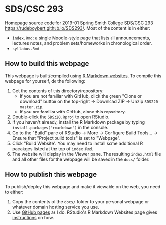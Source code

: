 # SDS/CSC 293

Homepage source code for 2019-01 Spring Smith College SDS/CSC 293 <https://rudeboybert.github.io/SDS293/>. Most of the content is in either:

* `index.Rmd`: a single Moodle-style page that lists all announcements, lectures notes, and problem sets/homeworks in chronological order.
* `syllabus.Rmd`


## How to build this webpage

This webpage is built/compiled using [R Markdown
websites](http://rmarkdown.rstudio.com/rmarkdown_websites.html). To compile this
webpage for yourself, do the following:

1. Get the contents of this directory/repository:
    + If you are not familiar with GitHub, click the green "Clone or download" button on the top-right -> Download ZIP -> Unzip `SDS220-master.zip`.
    + If you are familiar with GitHub, clone this repository.
1. Double-click the `SDS220.Rproj` to open RStudio.
1. If you haven't already, install the R Markdown package by typing `install.packages("rmarkdown")` in the console.
1. Go to the "Build" pane of RStudio -> More -> Configure Build Tools... -> Ensure that "Project build tools" is set to "Webpage".
1. Click "Build Website". You may need to install some additional R pacakges listed at the top of `index.Rmd`.
1. The website will display in the Viewer pane. The resulting `index.html` file and all other files for the webpage will be saved in the `docs/` folder.


## How to publish this webpage

To publish/deploy this webpage and make it viewable on the web, you need to either:

1. Copy the contents of the `docs/` folder to your personal webpage or whatever
domain hosting service you use.
1. Use [GitHub pages](https://pages.github.com/) as I do. RStudio's R Markdown Websites page gives [instructions](http://rmarkdown.rstudio.com/rmarkdown_websites.html#publishing_websites) on how.
